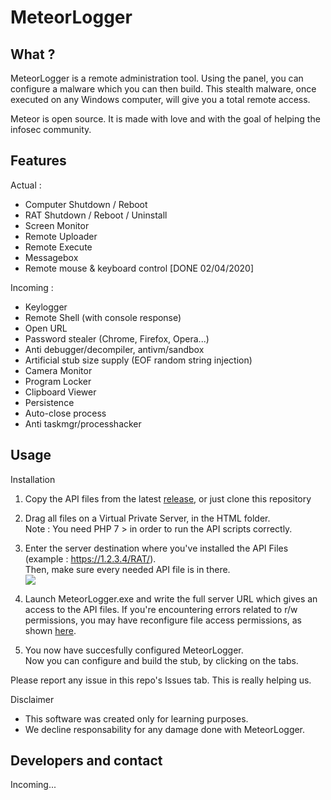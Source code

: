 <h1>MeteorLogger</h1>

<h2>What ?</h2>
MeteorLogger is a remote administration tool. Using the panel, you can configure a malware which you can then build.
This stealth malware, once executed on any Windows computer, will give you a total remote access.<br>

Meteor is open source. It is made with love and with the goal of helping the infosec community.

<h2>Features</h2>

Actual :
- Computer Shutdown / Reboot
- RAT Shutdown / Reboot / Uninstall
- Screen Monitor
- Remote Uploader
- Remote Execute
- Messagebox
- Remote mouse & keyboard control [DONE 02/04/2020]

Incoming :
- Keylogger
- Remote Shell (with console response)
- Open URL
- Password stealer (Chrome, Firefox, Opera...)
- Anti debugger/decompiler, antivm/sandbox
- Artificial stub size supply (EOF random string injection)
- Camera Monitor
- Program Locker
- Clipboard Viewer
- Persistence
- Auto-close process
- Anti taskmgr/processhacker

<h2>Usage</h2>

Installation
1) Copy the API files from the latest [release](https://github.com/Flysre/MeteorLogger/releases), or just clone this repository

2) Drag all files on a Virtual Private Server, in the HTML folder.<br>
Note : You need PHP 7 > in order to run the API scripts correctly.

3) Enter the server destination where you've installed the API Files (example : https://1.2.3.4/RAT/).<br>
   Then, make sure every needed API file is in there.<br>![](https://i.imgur.com/Tn2RWgs.png)<br>
   
4) Launch MeteorLogger.exe and write the full server URL which gives an access to the API files.
If you're encountering errors related to r/w permissions, you may have reconfigure file access permissions, as shown [here](https://i.imgur.com/G30DGRW.gifv).

5) You now have succesfully configured MeteorLogger.<br>
Now you can configure and build the stub, by clicking on the tabs.

Please report any issue in this repo's Issues tab. This is really helping us.

Disclaimer<br>
- This software was created only for learning purposes.<br>
- We decline responsability for any damage done with MeteorLogger.

<h2>Developers and contact</h2>
Incoming...
